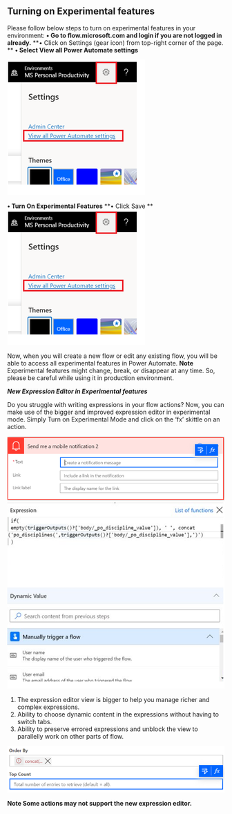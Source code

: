 ## Turning on Experimental features

Please follow below steps to turn on experimental features in your environment:
**•	Go to flow.microsoft.com and login if you are not logged in already.**
**•	Click on Settings (gear icon) from top-right corner of the page. **
**•	Select View all Power Automate settings**

![Power Automate Settings](media/doc4.png)

**•	Turn On Experimental Features**
**•	Click Save **
![Turn on experimental features](media/doc4.png)

Now, when you will create a new flow or edit any existing flow, you will be able to access all experimental features in Power Automate.
**Note**
Experimental features might change, break, or disappear at any time. So, please be careful while using it in production environment.

***New Expression Editor in Experimental features***

Do you struggle with writing expressions in your flow actions? Now, you can make use of the bigger and improved expression editor in experimental mode. Simply Turn on Experimental Mode and click on the ‘fx’ skittle on an action.

![Skittles on an action editor](media/doc1.png)
![Expression editor](media/doc2.png)

1.	The expression editor view is bigger to help you manage richer and complex expressions.
2.	Ability to choose dynamic content in the expressions without having to switch tabs.
3.	Ability to preserve errored expressions and unblock the view to parallelly work on other parts of flow.

![Errored editor](media/doc3.png)
 
**Note
 Some actions may not support the new expression editor.**


